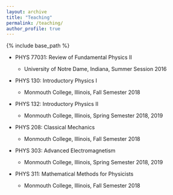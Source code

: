 ```yaml
---
layout: archive
title: "Teaching"
permalink: /teaching/
author_profile: true
---
```


{% include base_path %}



* PHYS 77031: Review of Fundamental Physics II 
    * University of Notre Dame, Indiana, Summer Session 2016

* PHYS 130: Introductory Physics I 
    * Monmouth College, Illinois, Fall Semester 2018

* PHYS 132: Introductory Physics II 
    * Monmouth College, Illinois, Spring Semester 2018, 2019

* PHYS 208: Classical Mechanics 
    * Monmouth College, Illinois, Fall Semester 2018

* PHYS 303: Advanced Electromagnetism 
    * Monmouth College, Illinois, Spring Semester 2018, 2019

* PHYS 311: Mathematical Methods for Physicists 
    * Monmouth College, Illinois, Fall Semester 2018







<!-- {% include base_path %}

{% for post in site.teaching reversed %}
  {% include archive-single.html %}
{% endfor %} -->